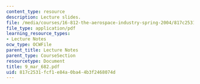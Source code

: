 ```yaml
---
content_type: resource
description: Lecture slides.
file: /media/courses/16-812-the-aerospace-industry-spring-2004/817c2531fcf1e84a0ba44b3f2468074d_9_mar_682.pdf
file_type: application/pdf
learning_resource_types:
- Lecture Notes
ocw_type: OCWFile
parent_title: Lecture Notes
parent_type: CourseSection
resourcetype: Document
title: 9_mar_682.pdf
uid: 817c2531-fcf1-e84a-0ba4-4b3f2468074d
---
```

